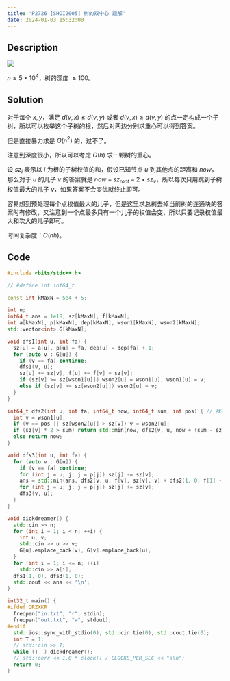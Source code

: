 ```yaml
---
title: 'P2726 [SHOI2005] 树的双中心 题解'
date: 2024-01-03 15:32:00
---
```


## Description

![](https://cdn.luogu.com.cn/upload/pic/15902.png)

$n\leq 5\times 10^4$，树的深度 $\leq 100$。

## Solution

对于每个 $x,y$，满足 $d(v,x)\leq d(v,y)$ 或者 $d(v,x)\geq d(v,y)$ 的点一定构成一个子树，所以可以枚举这个子树的根，然后对两边分别求重心可以得到答案。

但是直接暴力求是 $O(n^2)$ 的，过不了。

注意到深度很小，所以可以考虑 $O(h)$ 求一颗树的重心。

设 $sz_i$ 表示以 $i$ 为根的子树权值的和，假设已知节点 $u$ 到其他点的距离和 $now$，那么对于 $u$ 的儿子 $v$ 的答案就是 $now+sz_{root}-2\times sz_v$，所以每次只用跳到子树权值最大的儿子 $v$，如果答案不会变优就终止即可。

容易想到预处理每个点权值最大的儿子，但是这里求总树去掉当前树的连通块的答案时有修改，又注意到一个点最多只有一个儿子的权值会变，所以只要记录权值最大和次大的儿子即可。

时间复杂度：$O(nh)$。

## Code

```cpp
#include <bits/stdc++.h>

// #define int int64_t

const int kMaxN = 5e4 + 5;

int n;
int64_t ans = 1e18, sz[kMaxN], f[kMaxN];
int a[kMaxN], p[kMaxN], dep[kMaxN], wson1[kMaxN], wson2[kMaxN];
std::vector<int> G[kMaxN];

void dfs1(int u, int fa) {
  sz[u] = a[u], p[u] = fa, dep[u] = dep[fa] + 1;
  for (auto v : G[u]) {
    if (v == fa) continue;
    dfs1(v, u);
    sz[u] += sz[v], f[u] += f[v] + sz[v];
    if (sz[v] >= sz[wson1[u]]) wson2[u] = wson1[u], wson1[u] = v;
    else if (sz[v] >= sz[wson2[u]]) wson2[u] = v;
  }
}

int64_t dfs2(int u, int fa, int64_t now, int64_t sum, int pos) { // 找答案
  int v = wson1[u];
  if (v == pos || sz[wson2[u]] > sz[v]) v = wson2[u];
  if (sz[v] * 2 > sum) return std::min(now, dfs2(v, u, now + (sum - sz[v] * 2), sum, pos));
  else return now;
}

void dfs3(int u, int fa) {
  for (auto v : G[u]) {
    if (v == fa) continue;
    for (int j = u; j; j = p[j]) sz[j] -= sz[v];
    ans = std::min(ans, dfs2(v, u, f[v], sz[v], v) + dfs2(1, 0, f[1] - f[v] - (int64_t)(dep[v] - 1) * sz[v], sz[1], v));
    for (int j = u; j; j = p[j]) sz[j] += sz[v];
    dfs3(v, u);
  }
}

void dickdreamer() {
  std::cin >> n;
  for (int i = 1; i < n; ++i) {
    int u, v;
    std::cin >> u >> v;
    G[u].emplace_back(v), G[v].emplace_back(u);
  }
  for (int i = 1; i <= n; ++i)
    std::cin >> a[i];
  dfs1(1, 0), dfs3(1, 0);
  std::cout << ans << '\n';
}

int32_t main() {
#ifdef ORZXKR
  freopen("in.txt", "r", stdin);
  freopen("out.txt", "w", stdout);
#endif
  std::ios::sync_with_stdio(0), std::cin.tie(0), std::cout.tie(0);
  int T = 1;
  // std::cin >> T;
  while (T--) dickdreamer();
  // std::cerr << 1.0 * clock() / CLOCKS_PER_SEC << "s\n";
  return 0;
}
```